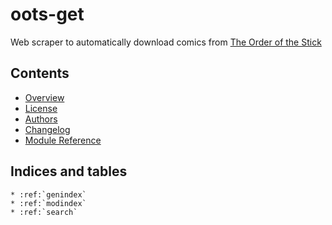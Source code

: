 # oots-get

Web scraper to automatically download comics from [The Order of the Stick](oots)

## Contents

* [Overview](readme)
* [License](license)
* [Authors](authors)
* [Changelog](changelog)
* [Module Reference](api/modules)

## Indices and tables

```eval_rst
* :ref:`genindex`
* :ref:`modindex`
* :ref:`search`
```

[Sphinx]: http://www.sphinx-doc.org/
[Markdown]: https://daringfireball.net/projects/markdown/
[reStructuredText]: http://www.sphinx-doc.org/en/master/usage/restructuredtext/basics.html
[recommonmark]: https://recommonmark.readthedocs.io/en/latest
[autostructify]: https://recommonmark.readthedocs.io/en/latest/auto_structify.html
[oots]: https://www.giantitp.com/comics/oots.html

